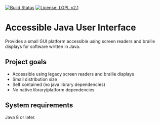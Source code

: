 [![Build Status](https://travis-ci.com/joeha480/ajui.svg?branch=master)](https://travis-ci.com/joeha480/ajui)
[![License: LGPL v2.1](https://img.shields.io/badge/License-LGPL%20v2%2E1%20%28or%20later%29-blue.svg)](https://www.gnu.org/licenses/lgpl-2.1)

# Accessible Java User Interface #
Provides a small GUI platform accessible using screen readers and braille displays for software written in Java.

## Project goals ##
  * Accessible using legacy screen readers and braille displays
  * Small distribution size
  * Self contained (no java library dependencies)
  * No native library/platform dependencies

## System requirements ##
Java 8 or later.
